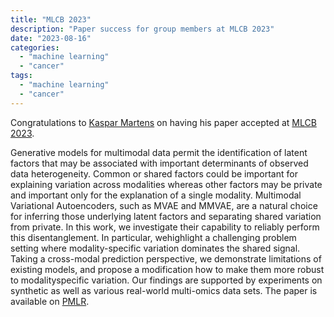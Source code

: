 ```yaml
---
title: "MLCB 2023"
description: "Paper success for group members at MLCB 2023"
date: "2023-08-16"
categories:
  - "machine learning"
  - "cancer"
tags:
  - "machine learning"
  - "cancer"
---
```


Congratulations to [Kaspar Martens](../../authors/martens) on having his paper accepted at [MLCB 2023](https://sites.google.com/cs.washington.edu/mlcb2023/).

Generative models for multimodal data permit the identification of latent factors that may be associated with important determinants of observed data heterogeneity. Common or shared factors could be important for explaining variation across modalities whereas other factors may be private and important only for the explanation of a single modality. Multimodal Variational Autoencoders, such as MVAE and MMVAE, are a natural choice for inferring those underlying latent factors and separating shared variation from private. In this work, we investigate their capability to reliably perform this disentanglement. In particular, wehighlight a challenging problem setting where modality-specific variation dominates the shared signal. Taking a cross-modal prediction perspective, we demonstrate limitations of existing models, and propose a modification how to make them more robust to modalityspecific variation. Our findings are supported by experiments on synthetic as well as various real-world multi-omics data sets. The paper is available on [PMLR](https://proceedings.mlr.press/v240/martens24a.html).